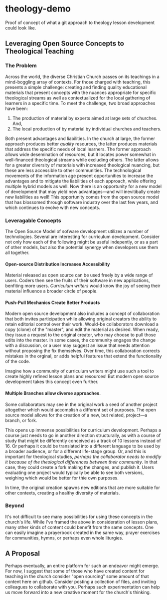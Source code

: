# theology-demo
Proof of concept of what a git approach to theology lesson development could look like. 


## Leveraging Open Source Concepts to Theological Teaching

### The Problem

Across the world, the diverse Christian Church passes on its teachings in a mind-boggling array of contexts. For those charged with teaching, this presents a simple challenge: creating and finding quality educational materials that present concepts with the nuances appropriate for specific theological streams as well as contextualized for the local gathering of learners in a specific time. To meet the challenge, two broad approaches have been:

1. The production of material by experts aimed at large sets of churches. And,
2. The local production of by material by individual churches and teachers. 

Both present advantages and liabilities. In the church at large, the former approach produces better *quality* resources, the latter produces materials that address the specific needs of local learners. The former approach allows wide desemination of resources, but it locates power somewhat in well-financed theological streams while excluding others. The latter allows for a greater diversity of materials with increased theological nuancing, but these are less accessible to other communities. The technological movements of the information age present opportunities to increase the advantages and to mitigate the liabilities of each approach, while offering multiple hybrid models as well. Now there is an opportunity for a new model of development that may yield new advantages—and will inevitibally create new liabilities as well! This opportunity comes from the open source model that has blossomed through software industry over the last few years, and which continues to evolve with new concepts. 

### Leveragable Concepts

The Open Source Model of sofware development utilizes a number of technologies. Several are interesting for curriculum development. Consider not only how each of the following might be useful indepently, or as a part of other models, but also the potential synergy when developers use them all together. 

#### Open-source Distribution Increases Accessibility
Material released as open source can be used freely by a wide range of users. Coders then see the fruits of their software in new applications, benfiting more users. *Curriculum writers* would know the joy of seeing their material influence a broader circle of people. 

#### Push-Pull Mechanics Create Better Products
Modern open source development also includes a concept of collaboration that both invites participation while allowing original creators the ability to retain editorial control over their work. Would-be collaborators download a copy (clone) of the "master", and edit the material as desired. When ready, they issue a request to the original creator, who may choose to pull those edits into the master. In some cases, the community engages the change with a discussion, or a user may suggest an issue that needs attention without proposing the fix themselves. Over time, this collaboration corrects mistakes in the orginal, or adds helpful features that extend the functionality of the code. 

Imagine how a community of curriculum writers might use such a tool to create highly refined lesson plans and resources! But modern open source development takes this concept even further. 

#### Multiple Branches allow diverse approaches.
Some collaborators may see in the original work a seed of another project altogether which would accomplish a different set of purposes. The open source model allows for the creation of a new, but related, project—a branch, or fork. 

This opens up immense possibilities for curriculum development. Perhaps a course just needs to go in another direction structurally, as with a course of study that might be differently conceived as a track of 10 lessons instead of 16. Or perhaps it could be translated into a different language to be used by a broader audience, or for a different life-stage group. Or, and this is important for theological studies, *perhaps the collaborator needs to modifiy it because of the theological differences between their community*. In that case, they could create a fork making the changes, and publish it. Users evaluating one project would typically be able to see both versions, weighing which would be better for thie own purposes.

In time, the original creation spawns new editions that are more suitable for other contexts, creating a healthy diversity of materials.

### Beyond

It's not difficult to see many possibilities for using these concepts in the church's life. While I've framed the above in consideration of lesson plans, many other kinds of content could benefit from the same concepts. One can easily imagine a prayerbook created in the same way, prayer exercises for communities, hymns, or perhaps even whole liturgies. 

## A Proposal

Perhaps eventually, an entire platform for such an endeavor might emerge. For now, I suggest that some of those who have created content for teaching in the church consider "open sourcing" some amount of that content here on github. Consider posting a collection of files, and inviting colleagues to collaborate with you. Perhaps such experimentation can help us move forward into a new creative moment for the church's thinking.  
